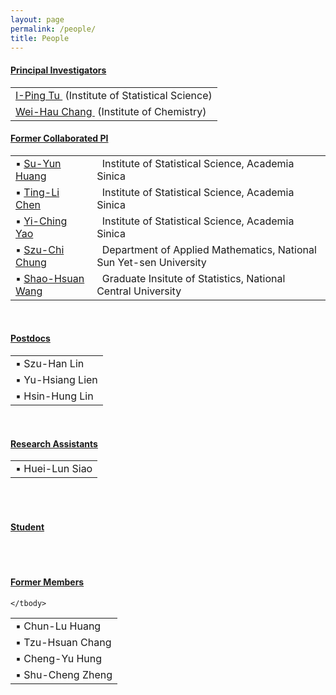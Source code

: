 ```yaml
---
layout: page
permalink: /people/
title: People
---
```


<h4 class="post-title"><u>Principal Investigators</u></h4>
<table>
    <!--<colgroup>
        <col style="width:25%">
        <col style="width:45%">
        <col style="width:30%">
      </colgroup>-->
     <!-- <thead class="thead-light">
        <tr>
          <th scope="col">PI</th>
          <th scope="col">Title</th>
          <th scope="col"></th>
        </tr>
      </thead>-->
    <tbody>
        <tr>
            <td><a href="http://www.stat.sinica.edu.tw/iping/">I-Ping Tu </a> &nbsp;(Institute of Statistical Science)</td>
            <!--<td>Colaborative PI(Group Coordinator)</td> 
            <td>Institute of Statistical Science</td>-->
        </tr>
        <tr>
            <td><a href="https://www.chem.sinica.edu.tw/faculty/index.php?piName=weihau">Wei-Hau Chang  </a>&nbsp;(Institute of Chemistry)</td>
            <!--<td>Colaborative PI</td> 
            <td>Institute of Chemistry</td>-->
        </tr>
    </tbody>
</table>
<p>
<h4 class="post-title"><u>Former Collaborated PI </u></h4>
<table>
    <tbody>
      <tr>
            <td>▪ <a href="http://www.stat.sinica.edu.tw/syhuang/">Su-Yun Huang</a></td>
            <td>       &nbsp;&nbsp;Institute of Statistical Science, Academia Sinica</td>
        </tr>
        <tr>
            <td>▪ <a href="http://www.stat.sinica.edu.tw/tlchen/">Ting-Li Chen</a></td>
            <td>       &nbsp;&nbsp;Institute of Statistical Science, Academia Sinica</td>
        </tr>
        <tr>
            <td>▪ <a href="http://www.stat.sinica.edu.tw/yao/">Yi-Ching Yao</a></td>
            <td>       &nbsp;&nbsp;Institute of Statistical Science, Academia Sinica</td>
        </tr>
        <tr>
            <td>▪ <a href="https://math.nsysu.edu.tw/p/406-1183-263491,r2843.php?Lang=zh-tw">Szu-Chi Chung</a></td>
            <td>       &nbsp;&nbsp;Department of Applied Mathematics, National Sun Yet-sen University</td>
        </tr>
        <tr>
            <td>▪ <a href="http://www.stat.ncu.edu.tw/index.php/faculty/more/312">Shao-Hsuan Wang</a></td>
            <td>       &nbsp;&nbsp;Graduate Insitute of Statistics, National Central University</td>
        </tr>
    </tbody>
</table>
<br/>
<h4 class="post-title"><u>Postdocs</u></h4>
<table>
    <tbody>
        <tr>
            <td>
            ▪ Szu-Han Lin
            </td>
        </tr>
        <tr>
            <td>
            ▪ Yu-Hsiang Lien
            </td>
        </tr>
        <tr>
            <td>
            ▪ Hsin-Hung Lin
            </td>
        </tr>
    </tbody>
</table>
<br>
<h4 class="post-title"><u>Research Assistants</u></h4>
<table>
    <tbody>
        <tr>
            <td>
            ▪ Huei-Lun Siao
            </td>
        </tr>
    </tbody>
</table>
<br>
<br>
<h4 class="post-title"><u>Student</u></h4>
<table>
    <tbody>
        <!--tr>
            <td>
            ▪ Shu-Cheng Zheng
            </td>
        </tr-->
    </tbody>
</table>
<br>
<h4 class="post-title"><u>Former Members</u></h4>
<table>
    <tbody>
        <tr>
            <td>
            ▪ Chun-Lu Huang
            </td>
        </tr>
        <tr>
            <td>
            ▪ Tzu-Hsuan Chang
            </td>
        </tr>
        <tr>
            <td>
            ▪ Cheng-Yu Hung
            </td>
        </tr>
       <!-- <tr>
            <td>▪ <a href="https://www.ibc.sinica.edu.tw/people/investigators/principal-investigators/yu-ling-shih/">Yu-Ling Shih</a></td>
            <td>       &nbsp;&nbsp;Institute of Biological Chemistry, Academia Sinica</td>
        </tr>-->
        <tr>
            <td>
            ▪ Shu-Cheng Zheng
            </td>
        </tr>
        
    </tbody>
</table>